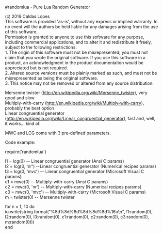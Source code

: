 #randomlua - Pure Lua Random Generator  

(c) 2016 Caldas Lopes  
This software is provided 'as-is', without any express or implied warranty. In no event will the authors be held liable for any damages arising from the use of this software.  
Permission is granted to anyone to use this software for any purpose, including commercial applications, and to alter it and redistribute it freely, subject to the following restrictions:  
    1. The origin of this software must not be misrepresented; you must not claim that you wrote the original software. If you use this software in a product, an acknowledgment in the product documentation would be appreciated but is not required.  
    2. Altered source versions must be plainly marked as such, and must not be misrepresented as being the original software.  
    3. This notice may not be removed or altered from any source distribution.  

Mersenne twister (http://en.wikipedia.org/wiki/Mersenne_twister), very good and slow  
Multiply-with-carry (http://en.wikipedia.org/wiki/Multiply-with-carry), probably the best option  
Linear congruential generator (http://en.wikipedia.org/wiki/Linear_congruential_generator), fast and, well, it works... kind of.  

MWC and LCG come with 3 pre-defined parameters.

Code example:  

require('randomlua')  

l1 = lcg(0) -- Linear congruential generator (Ansi C params)  
l2 = lcg(0, 'nr') --Linear congruential generator (Numerical recipes params)  
l3 = lcg(0, 'mvc') -- Linear congruential generator (Microsoft Visual C params)  
c1 = mwc(0) -- Multiply-with-carry (Ansi C params)  
c2 = mwc(0, 'nr') -- Multiply-with-carry (Numerical recipes params)  
c3 = mwc(0, 'mvc') -- Multiply-with-carry (Microsoft Visual C params)  
m = twister(0) -- Mersenne twister  

for n = 1, 10 do  
   io.write(string.format("%8d%8d%8d%8d%8d%8d%16u\n", l1:random(0), l2:random(0), l3:random(0), c1:random(0), c2:random(0), c3:random(0), m:random(0)))  
end  
